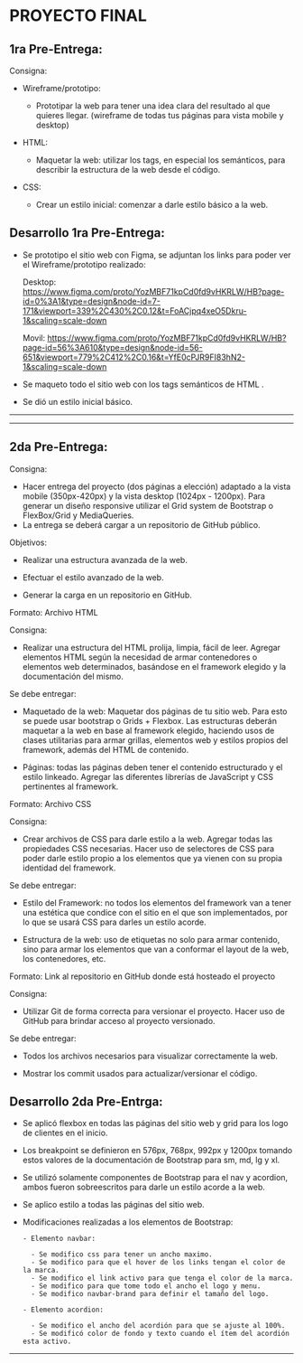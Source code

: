 # PROYECTO FINAL

## 1ra Pre-Entrega:

Consigna:

- Wireframe/prototipo:

  - Prototipar la web para tener una idea clara del resultado al que quieres llegar. (wireframe de todas tus páginas para vista mobile y desktop)

- HTML:

  - Maquetar la web: utilizar los tags, en especial los semánticos, para describir la estructura de la web desde el código.

- CSS:

  - Crear un estilo inicial: comenzar a darle estilo básico a la web.

## Desarrollo 1ra Pre-Entrega:

- Se prototipo el sitio web con Figma, se adjuntan los links para poder ver el Wireframe/prototipo realizado:

  Desktop: https://www.figma.com/proto/YozMBF71kpCd0fd9vHKRLW/HB?page-id=0%3A1&type=design&node-id=7-171&viewport=339%2C430%2C0.12&t=FoACjpq4xeO5Dkru-1&scaling=scale-down

  Movil: https://www.figma.com/proto/YozMBF71kpCd0fd9vHKRLW/HB?page-id=56%3A610&type=design&node-id=56-651&viewport=779%2C412%2C0.16&t=YfE0cPJR9FI83hN2-1&scaling=scale-down

- Se maqueto todo el sitio web con los tags semánticos de HTML .
- Se dió un estilo inicial básico.

---

---

## 2da Pre-Entrega:

Consigna:

- Hacer entrega del proyecto (dos páginas a elección) adaptado a la vista mobile (350px-420px) y la vista desktop (1024px - 1200px). Para generar un diseño responsive utilizar el Grid system de Bootstrap o FlexBox/Grid y MediaQueries.
- La entrega se deberá cargar a un repositorio de GitHub público.

Objetivos:

- Realizar una estructura avanzada de la web.

- Efectuar el estilo avanzado de la web.

- Generar la carga en un repositorio en GitHub.

Formato: Archivo HTML

Consigna:

- Realizar una estructura del HTML prolija, limpia, fácil de leer. Agregar elementos HTML según la necesidad de armar contenedores o elementos web determinados, basándose en el framework elegido y la documentación del mismo.

Se debe entregar:

- Maquetado de la web: Maquetar dos páginas de tu sitio web. Para esto se puede usar bootstrap o Grids + Flexbox. Las estructuras deberán maquetar a la web en base al framework elegido, haciendo usos de clases utilitarias para armar grillas, elementos web y estilos propios del framework, además del HTML de contenido.

- Páginas: todas las páginas deben tener el contenido estructurado y el estilo linkeado. Agregar las diferentes librerías de JavaScript y CSS pertinentes al framework.

Formato: Archivo CSS

Consigna:

- Crear archivos de CSS para darle estilo a la web. Agregar todas las propiedades CSS necesarias. Hacer uso de selectores de CSS para poder darle estilo propio a los elementos que ya vienen con su propia identidad del framework.

Se debe entregar:

- Estilo del Framework: no todos los elementos del framework van a tener una estética que condice con el sitio en el que son implementados, por lo que se usará CSS para darles un estilo acorde.

- Estructura de la web: uso de etiquetas no solo para armar contenido, sino para armar los elementos que van a conformar el layout de la web, los contenedores, etc.

Formato: Link al repositorio en GitHub donde está hosteado el proyecto

Consigna:

- Utilizar Git de forma correcta para versionar el proyecto. Hacer uso de GitHub para brindar acceso al proyecto versionado.

Se debe entregar:

- Todos los archivos necesarios para visualizar correctamente la web.

- Mostrar los commit usados para actualizar/versionar el código.

## Desarrollo 2da Pre-Entrga:

- Se aplicó flexbox en todas las páginas del sitio web y grid para los logo de clientes en el inicio.

- Los breakpoint se definieron en 576px, 768px, 992px y 1200px tomando estos valores de la documentación de Bootstrap para sm, md, lg y xl.

- Se utilizó solamente componentes de Bootstrap para el nav y acordion, ambos fueron sobreescritos para darle un estilo acorde a la web.

- Se aplico estilo a todas las páginas del sitio web.

- Modificaciones realizadas a los elementos de Bootstrap:

      - Elemento navbar:

        - Se modifico css para tener un ancho maximo.
        - Se modifico para que el hover de los links tengan el color de la marca.
        - Se modifico el link activo para que tenga el color de la marca.
        - Se modifico para que tome todo el ancho el logo y menu.
        - Se modifico navbar-brand para definir el tamaño del logo.

      - Elemento acordion:

        - Se modifico el ancho del acordión para que se ajuste al 100%.
        - Se modificó color de fondo y texto cuando el ítem del acordión esta activo.

---
